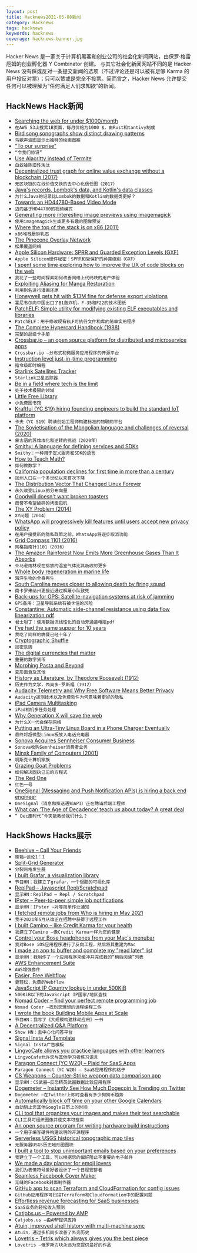 ```yaml
---
layout: post
title: Hacknews2021-05-08新闻
category: Hacknews
tags: hacknews
keywords: hacknews
coverage: hacknews-banner.jpg
---
```


Hacker News 是一家关于计算机黑客和创业公司的社会化新闻网站，由保罗·格雷厄姆的创业孵化器 Y Combinator 创建。
与其它社会化新闻网站不同的是 Hacker News 没有踩或反对一条提交新闻的选项（不过评论还是可以被有足够 Karma 的用户投反对票）；只可以赞或是完全不投票。简而言之，Hacker News 允许提交任何可以被理解为“任何满足人们求知欲”的新闻。

## HackNews Hack新闻


- [Searching the web for under $1000/month](https://quickwit.io/blog/commoncrawl/)
- `在AWS S3上搜索1B页面，每月价格为1000 $，由Rust和tantivy制成`
- [Bird song sonographs show distinct drawing patterns](https://soundshader.github.io/hss/gallery/)
- `鸟歌声波图显示出独特的绘画图案`
- ["To our surprise"](https://scholar.google.com/scholar?q=%22to+our+surprise%22)
- `“令我们惊讶”`
- [Use Alacritty instead of Termite](https://github.com/thestinger/termite)
- `白蚁被陈旧性淘汰`
- [Decentralized trust graph for online value exchange without a blockchain (2017)](https://web.archive.org/web/20170722064044/https://settle.network/posts/intro/)
- `无区块链的在线价值交换的去中心化信任图（2017）`
- [Java's records, Lombok's data, and Kotlin's data classes](https://nipafx.dev/java-record-semantics/)
- `为什么Java的记录比Lombok的数据和Kotlin的数据类更好？`
- [Towards an HD44780-Based Video Mode](https://github.com/MisterHW/44780HD)
- `迈向基于HD44780的视频模式`
- [Generating more interesting image previews using imagemagick](https://ognjen.io/generating-more-interesting-image-previews-using-imagemagick/)
- `使用imagemagick生成更多有趣的图像预览`
- [Where the top of the stack is on x86 (2011)](https://eli.thegreenplace.net/2011/02/04/where-the-top-of-the-stack-is-on-x86/)
- `x86堆栈是钟乳石`
- [The Pinecone Overlay Network](https://matrix.org/blog/2021/05/06/introducing-the-pinecone-overlay-network)
- `松果覆盖网络`
- [Apple Silicon Hardware: SPRR and Guarded Exception Levels (GXF)](https://blog.svenpeter.dev/posts/m1_sprr_gxf/)
- `Apple Silicon硬件秘密：SPRR和受保护的异常级别（GXF）`
- [I spent some time exploring how to improve the UX of code blocks on the web](https://ped.ro/blog/code-blocks-but-better)
- `我花了一些时间探索如何改善网络上代码块的用户体验`
- [Exploiting Aliasing for Manga Restoration](https://github.com/msxie92/MangaRestoration)
- `利用别名进行漫画还原`
- [Honeywell gets hit with $13M fine for defense export violations](https://www.defensenews.com/industry/2021/05/04/honeywell-fined-13-million-for-defense-export-violations/)
- `霍尼韦尔向中国出口了B1轰炸机，F-35和F22的技术图纸`
- [PatchELF: Simple utility for modifying existing ELF executables and libraries](https://github.com/NixOS/patchelf)
- `PatchELF：用于修改现有ELF可执行文件和库的简单实用程序`
- [The Complete Hypercard Handbook (1988)](https://archive.org/details/The_Complete_HyperCard_Handbook/)
- `完整的超级卡手册`
- [Crossbar.io – an open source platform for distributed and microservice apps](https://crossbar.io/)
- `Crossbar.io –分布式和微服务应用程序的开源平台`
- [Instruction level just-in-time programming](https://blog.asrpo.com/jit_programming)
- `指令级即时编程`
- [Starlink Satellites Tracker](https://findstarlink.com)
- `Starlink卫星追踪器`
- [Be in a field where tech is the limit](https://mathiaskirkbonde.substack.com/p/be-in-a-field-where-tech-is-the-limit)
- `处于技术极限的领域`
- [Little Free Library](http://littlefreelibrary.org/)
- `小免费图书馆`
- [Kraftful (YC S19) hiring founding engineers to build the standard IoT platform](https://www.ycombinator.com/companies/kraftful/)
- `卡夫（YC S19）聘请创始工程师构建标准的物联网平台`
- [The Sovietisation of the Mongolian language and challenges of reversal (2020)](https://blogs.bl.uk/endangeredarchives/2020/11/whats-in-a-name-the-sovietisation-of-a-modern-mongolian-language.html)
- `蒙古语的苏维埃化和逆转的挑战（2020年）`
- [Smithy: A language for defining services and SDKs](https://awslabs.github.io/smithy/)
- `Smithy：一种用于定义服务和SDK的语言`
- [How to Teach Math?](https://rjlipton.wpcomstaging.com/2021/05/05/how-to-teach-math/)
- `如何教数学？`
- [California population declines for first time in more than a century](https://www.wsj.com/articles/california-population-declines-for-first-time-in-more-than-a-century-11620416887)
- `加州人口在一个多世纪以来首次下降`
- [The Distribution Vector That Changed Linux Forever](https://tedium.co/2021/05/07/linux-live-cd-history/)
- `永久改变Linux的分布向量`
- [Goodwill doesn't want broken toasters](https://www.npr.org/2021/05/06/993821945/goodwill-doesnt-want-your-broken-toaster)
- `商誉不希望破碎的烤面包机`
- [The XY Problem (2014)](https://xyproblem.info/)
- `XY问题（2014）`
- [WhatsApp will progressively kill features until users accept new privacy policy](https://www.androidpolice.com/2021/05/07/whatsapp-chickens-out-on-its-privacy-policy-deadline/)
- `在用户接受新的隐私政策之前，WhatsApp将逐步取消功能`
- [Grid Compass 1101 (2016)](https://oldcomputers.net/grid1101.html)
- `网格指南针1101（2016）`
- [The Amazon Rainforest Now Emits More Greenhouse Gases Than It Absorbs](https://www.smithsonianmag.com/smart-news/amazon-rainforest-now-emits-more-greenhouse-gases-it-absorbs-180977347/)
- `亚马逊雨林现在排放的温室气体比其吸收的更多`
- [Whole body regeneration in marine life](https://pubmed.ncbi.nlm.nih.gov/33937252/)
- `海洋生物的全身再生`
- [South Carolina moves closer to allowing death by firing squad](https://www.bbc.com/news/world-us-canada-57027628)
- `南卡罗来纳州更接近通过解雇小队致死`
- [Back-ups for GPS: Satellite-navigation systems at risk of jamming](https://www.economist.com/science-and-technology/2021/05/06/satellite-navigation-systems-such-as-gps-are-at-risk-of-jamming)
- `GPS备用：卫星导航系统有被卡住的风险`
- [Constantine: Automatic side-channel resistance using data flow linearization pdf](https://download.vusec.net/papers/constantine_ccs21.pdf)
- `君士坦丁：使用数据流线性化的自动旁通道电阻pdf`
- [I’ve had the same supper for 10 years](https://www.theguardian.com/lifeandstyle/2021/apr/16/experience-ive-had-the-same-supper-for-10-years)
- `我吃了同样的晚餐已经十年了`
- [Cryptographic Shuffle](https://www.brainonfire.net/blog/2021/05/06/cryptographic-shuffle/)
- `加密洗牌`
- [The digital currencies that matter](https://www.economist.com/leaders/2021/05/08/the-digital-currencies-that-matter)
- `重要的数字货币`
- [Morphing Pasta and Beyond](https://www.morphingmatter.cs.cmu.edu/projects/morphing-pasta-and-beyond)
- `变形面食及其他`
- [History as Literature, by Theodore Roosevelt (1912)](https://www.historians.org/about-aha-and-membership/aha-history-and-archives/presidential-addresses/theodore-roosevelt)
- `历史作为文学，西奥多·罗斯福（1912）`
- [Audacity Telemetry and Why Free Software Means Better Privacy](https://puri.sm/posts/audacity-telemetry-and-why-free-software-means-better-privacy/)
- `Audacity遥测技术以及免费软件为何意味着更好的隐私`
- [iPad Camera Multitasking](https://blog.thinktapwork.com/post/649630720084639744/ipad-camera-multitasking)
- `iPad相机多任务处理`
- [Why Generation X will save the web](https://webdevlaw.uk/2021/01/30/why-generation-x-will-save-the-web/)
- `为什么X一代会保存网络`
- [Putting an Ultra-Tiny Linux Board in a Phone Charger Eventually](https://hackaday.com/2021/05/06/putting-an-ultra-tiny-linux-board-in-a-phone-charger-eventually/)
- `最终将超微型Linux板放入电话充电器`
- [Sonova Acquires Sennheiser Consumer Business](https://en-de.sennheiser.com/newsroom/sonova-acquires-sennheiser-consumer-business-vzxws7#)
- `Sonova收购Sennheiser消费者业务`
- [Minsk Family of Computers (2001)](https://www.computer-museum.ru/english/minsk0.htm)
- `明斯克计算机家族`
- [Grazing Goat Problems](https://www.quantamagazine.org/solve-math-equations-that-are-stubborn-as-a-goat-20210506/)
- `如何解决固执己见的方程式`
- [The Red One](https://en.wikipedia.org/wiki/The_Red_One)
- `红色一号`
- [OneSignal (Messaging and Push Notification APIs) is hiring a back end engineer](https://onesignal.com/careers/9e1d251c-c1f9-49c7-98e9-c883e519f902)
- `OneSignal（消息和推送通知API）正在聘请后端工程师`
- [What can ‘The Age of Decadence’ teach us about today? A great deal](https://www.washingtonpost.com/entertainment/books/what-can-the-age-of-decadence-teach-us-about-today-a-great-deal/2021/05/04/144461e0-ace9-11eb-b476-c3b287e52a01_story.html)
- `“ Dec废时代”今天能教给我们什么？`


## HackShows Hacks展示

- [ Beehive – Call Your Friends](https://www.askbeehive.com/)
- `蜂箱–谈论1：1`
- [ Split-Grid Generator](https://split.js.org/#/split-grid)
- `分裂网格发生器`
- [ I built Grafar, a visualization library](https://thoughtspile.github.io/grafar?new)
- `节目HN：我建立了grafar，一个很酷的可视化库`
- [ ReplPad – Javascript Repl/Scratchpad](https://replpad.com/)
- `显示HN：ReplPad – Repl / Scratchpad`
- [ IPster – Peer-to-peer simple job notifications](https://ipster.io/)
- `显示HN：IPster –对等简单作业通知`
- [ I fetched remote jobs from Who is hiring in May 2021](https://remotehunt.com/hacker-news/remote-jobs)
- `我于2021年5月从谁正在招聘中获得了远程工作`
- [ I built Camino – like Credit Karma for your health](http://caminohealthapp.com)
- `我建立了Camino –像Credit Karma一样为您的健康`
- [ Control your Bose headphones from your Mac's menubar](https://boze.app)
- `我对Bose iOS应用程序进行了反向工程，然后将其重建为Mac`
- [ I made an app to buffer and complete my "read later" list](https://closetab.email/inbox)
- `显示HN：我制作了一个应用程序来缓冲并完成我的“稍后阅读”列表`
- [ AWS Enhancement Suite](https://chrome.google.com/webstore/detail/deref-%E2%80%94-aws-enhancement-s/nankdihhphnhbfhhcpncdfofgfdbfpmo)
- `AWS增强套件`
- [ Easier, Free Webflow](https://aspect.app?source=yc)
- `更轻松，免费的Webflow`
- [ JavaScript IP Country lookup in under 500KiB](https://www.npmjs.com/package/ip3country)
- `500KiB以下的JavaScript IP国家/地区查找`
- [ Nomad Coder – find your perfect remote programming job](https://nomadcoder.work/)
- `Nomad Coder –找到您理想的远程编程工作`
- [ I wrote the book Building Mobile Apps at Scale](http://mobileatscale.com/)
- `节目HN：我写了《大规模构建移动应用》一书`
- [ A Decentralized Q&A Platform](https://musing.io)
- `Show HN：去中心化问答平台`
- [ Signal Insta Ad Template](https://tacix.at/experiments/signal.html)
- `Signal Insta广告模板`
- [ LingvoCafe allows you practice languages with other learners](https://www.lingvo.cafe/)
- `LingvoCafe允许您与其他学习者练习语言`
- [ Paragon Connect (YC W20) – Plaid for SaaS Apps](item?id=27050798)
- `Paragon Connect（YC W20）– SaaS应用程序的格子`
- [ CS Weapons – Counter-Strike weapon data comparison app](https://www.csweapons.com)
- `显示HN：CS武器–反恐精英武器数据比较应用程序`
- [ Dogemeter – Instantly See How Much Dogecoin Is Trending on Twitter](https://dogemeter.netlify.app/)
- `Dogemeter –在Twitter上即时查看有多少狗狗币趋势`
- [ Automatically block off time on your other Google Calendars](https://calendarpush.com/)
- `自动阻止您其他Google日历上的时间`
- [ CLI tool that organizes your images and makes their text searchable](https://www.npmjs.com/package/cluttr)
- `CLI工具可组织图像并使文本可搜索`
- [ An open source program for writing hardware build instructions](https://gitbuilding.io/)
- `一个用于编写硬件构建说明的开源程序`
- [ Serverless USGS historical topographic map tiles](https://kylebarron.dev/usgs-topo-mosaic)
- `无服务器USGS历史地形图图块`
- [ I built a tool to stop unimportant emails based on your preferences](https://www.inmoat.com/)
- `我建立了一个工具，可以根据您的偏好阻止不重要的电子邮件`
- [ We made a day planner for emoji lovers](https://apps.apple.com/in/app/notmoji/id1557831831)
- `我们为表情符号爱好者设计了一个日程安排者`
- [ Seamless Facebook Cover Maker](https://quotescover.com/tools/facebook-cover-photo-maker)
- `无缝的Facebook封面制作器`
- [ GitHub app to scan Terraform and CloudFormation for config issues](https://github.com/apps/iacbot)
- `GitHub应用程序可扫描Terraform和CloudFormation中的配置问题`
- [ Effortless revenue forecasting for SaaS businesses](https://saascast.io)
- `SaaS业务的轻松收入预测`
- [ Catjobs.us – Powered by AMP](https://catjobs.us/)
- `Catjobs.us –由AMP提供支持`
- [ Atuin, improved shell history with multi-machine sync](https://github.com/ellie/atuin)
- `Atuin，通过多机同步改善了外壳历史`
- [ Lovetris – Tetris which always gives you the best piece](https://unrealwill.github.io/lovetris/)
- `Lovetris –俄罗斯方块永远为您提供最好的作品`


